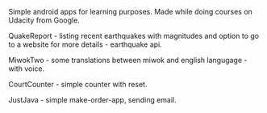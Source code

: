 Simple android apps for learning purposes. Made while doing courses on Udacity from Google.

QuakeReport - listing recent earthquakes with magnitudes and option to go to a website for more details - earthquake api.

MiwokTwo - some translations between miwok and english langugage - with voice.

CourtCounter - simple counter with reset.

JustJava - simple make-order-app, sending email.

